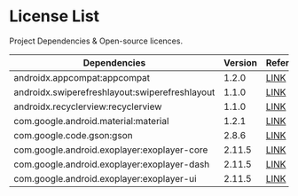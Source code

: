 # License List
Project Dependencies & Open-source licences. 

| Dependencies                                                                 | Version | Reference
|------------------------------------------------------------------------------|---------|-----------|
| androidx.appcompat:appcompat                                                 |  1.2.0  | [LINK](https://developer.android.com/jetpack/androidx/releases/appcompat)
| androidx.swiperefreshlayout:swiperefreshlayout                               |  1.1.0  | [LINK](https://developer.android.com/jetpack/androidx/releases/swiperefreshlayout)
| androidx.recyclerview:recyclerview                                           |  1.1.0  | [LINK](https://developer.android.com/jetpack/androidx/releases/recyclerview)
| com.google.android.material:material                                         |  1.2.1  | [LINK](https://github.com/material-components/material-components-android)
| com.google.code.gson:gson                                                    |  2.8.6  | [LINK](https://github.com/google/gson)
| com.google.android.exoplayer:exoplayer-core                                  |  2.11.5 | [LINK](https://github.com/google/ExoPlayer/tree/release-v2/library/core)
| com.google.android.exoplayer:exoplayer-dash                                  |  2.11.5 | [LINK](https://github.com/google/ExoPlayer/tree/release-v2/library/dash)
| com.google.android.exoplayer:exoplayer-ui                                    |  2.11.5 | [LINK](https://github.com/google/ExoPlayer/tree/release-v2/library/ui)
